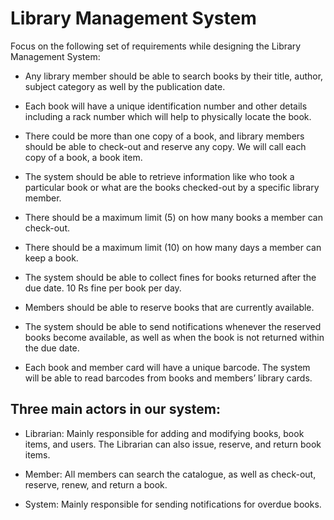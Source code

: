 # Library Management System 

Focus on the following set of requirements while designing the Library Management System: 

  

* Any library member should be able to search books by their title, author, subject category as well by the publication date. 

* Each book will have a unique identification number and other details including a rack number which will help to physically locate the book. 

* There could be more than one copy of a book, and library members should be able to check-out and reserve any copy. We will call each copy of a book, a book item. 

* The system should be able to retrieve information like who took a particular book or what are the books checked-out by a specific library member. 

* There should be a maximum limit (5) on how many books a member can check-out. 

* There should be a maximum limit (10) on how many days a member can keep a book. 

* The system should be able to collect fines for books returned after the due date. 10 Rs fine per book per day. 

* Members should be able to reserve books that are currently available. 

* The system should be able to send notifications whenever the reserved books become available, as well as when the book is not returned within the due date. 

* Each book and member card will have a unique barcode. The system will be able to read barcodes from books and members’ library cards. 

 
 

## Three main actors in our system: 

* Librarian: Mainly responsible for adding and modifying books, book items, and users. The Librarian can also issue, reserve, and return book items. 

* Member: All members can search the catalogue, as well as check-out, reserve, renew, and return a book. 

* System: Mainly responsible for sending notifications for overdue books. 


